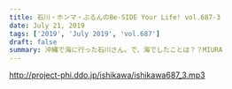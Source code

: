 ```yaml
---
title: 石川・ホンマ・ぶるんのBe-SIDE Your Life! vol.687-3
date: July 21, 2019
tags: ['2019', 'July 2019', 'vol.687']
draft: false
summary: 沖縄で海に行った石川さん。で、海でしたことは？？MIURA
---
```


http://project-phi.ddo.jp/ishikawa/ishikawa687_3.mp3